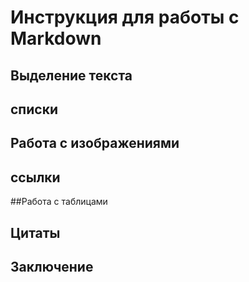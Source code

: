 # Инструкция для работы с Markdown

## Выделение текста

## списки

## Работа с изображениями

## ссылки

##Работа с таблицами

## Цитаты

## Заключение